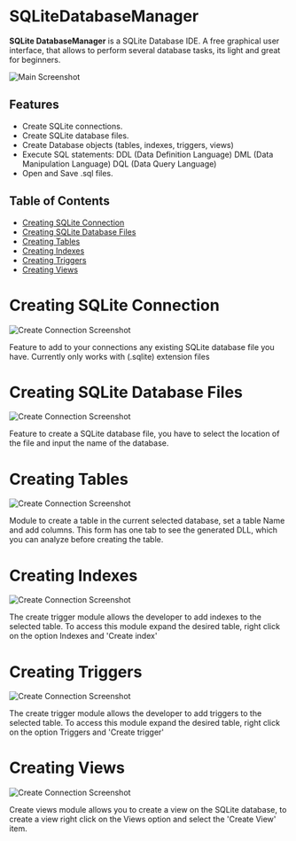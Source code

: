 # SQLiteDatabaseManager
**SQLite DatabaseManager** is a SQLite Database IDE. A free graphical user interface, that allows to perform several database tasks, its light and great for beginners.

![Main Screenshot](https://github.com/Vicra/SQLiteDatabaseManager/blob/master/GithubImages/mainScreen.PNG)

## Features

* Create SQLite connections.
* Create SQLite database files.
* Create Database objects (tables, indexes, triggers, views)
* Execute SQL statements:
    DDL (Data Definition Language)
    DML (Data Manipulation Language)
    DQL (Data Query Language)
* Open and Save .sql files.

## Table of Contents

<!-- toc -->
- [Creating SQLite Connection](#creating-sqlite-connection)
- [Creating SQLite Database Files](#creating-sqlite-database-files)
- [Creating Tables](#creating-tables)
- [Creating Indexes](#creating-indexes)
- [Creating Triggers](#creating-triggers)
- [Creating Views](#creating-views)

# Creating SQLite Connection 

![Create Connection Screenshot](https://github.com/Vicra/SQLiteDatabaseManager/blob/master/GithubImages/createConnection.PNG)

Feature to add to your connections any existing SQLite database file you have. Currently only works with (.sqlite) extension files

# Creating SQLite Database Files

![Create Connection Screenshot](https://github.com/Vicra/SQLiteDatabaseManager/blob/master/GithubImages/createDatabase.PNG)

Feature to create a SQLite database file, you have to select the location of the file and input the name of the database.

# Creating Tables

![Create Connection Screenshot](https://github.com/Vicra/SQLiteDatabaseManager/blob/master/GithubImages/createTable.PNG)

Module to create a table in the current selected database, set a table Name and add columns.
This form has one tab to see the generated DLL, which you can analyze before creating the table.

# Creating Indexes

![Create Connection Screenshot](https://github.com/Vicra/SQLiteDatabaseManager/blob/master/GithubImages/createIndex.PNG)

The create trigger module allows the developer to add indexes to the selected table. To access this module expand the desired table, right click on the option Indexes and 'Create index'

# Creating Triggers

![Create Connection Screenshot](https://github.com/Vicra/SQLiteDatabaseManager/blob/master/GithubImages/createTrigger.PNG)

The create trigger module allows the developer to add triggers to the selected table. To access this module expand the desired table, right click on the option Triggers and 'Create trigger'

# Creating Views

![Create Connection Screenshot](https://github.com/Vicra/SQLiteDatabaseManager/blob/master/GithubImages/createView.PNG)

Create views module allows you to create a view on the SQLite database, to create a view right click on the Views option and select the 'Create View' item.

